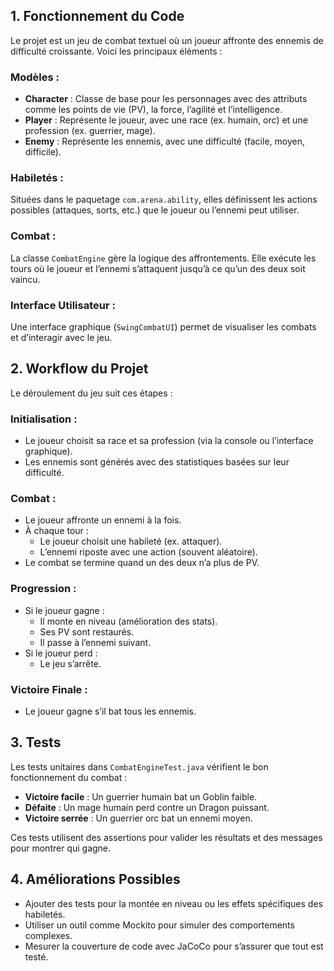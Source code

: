 ## 1. Fonctionnement du Code
Le projet est un jeu de combat textuel où un joueur affronte des ennemis de difficulté croissante. Voici les principaux éléments :

### Modèles :
- **Character** : Classe de base pour les personnages avec des attributs comme les points de vie (PV), la force, l’agilité et l’intelligence.
- **Player** : Représente le joueur, avec une race (ex. humain, orc) et une profession (ex. guerrier, mage).
- **Enemy** : Représente les ennemis, avec une difficulté (facile, moyen, difficile).

### Habiletés :
Situées dans le paquetage `com.arena.ability`, elles définissent les actions possibles (attaques, sorts, etc.) que le joueur ou l’ennemi peut utiliser.

### Combat :
La classe `CombatEngine` gère la logique des affrontements. Elle exécute les tours où le joueur et l’ennemi s’attaquent jusqu’à ce qu’un des deux soit vaincu.

### Interface Utilisateur :
Une interface graphique (`SwingCombatUI`) permet de visualiser les combats et d’interagir avec le jeu.

## 2. Workflow du Projet
Le déroulement du jeu suit ces étapes :

### Initialisation :
- Le joueur choisit sa race et sa profession (via la console ou l’interface graphique).
- Les ennemis sont générés avec des statistiques basées sur leur difficulté.

### Combat :
- Le joueur affronte un ennemi à la fois.
- À chaque tour :
  - Le joueur choisit une habileté (ex. attaquer).
  - L’ennemi riposte avec une action (souvent aléatoire).
- Le combat se termine quand un des deux n’a plus de PV.

### Progression :
- Si le joueur gagne :
  - Il monte en niveau (amélioration des stats).
  - Ses PV sont restaurés.
  - Il passe à l’ennemi suivant.
- Si le joueur perd :
  - Le jeu s’arrête.

### Victoire Finale :
- Le joueur gagne s’il bat tous les ennemis.

## 3. Tests
Les tests unitaires dans `CombatEngineTest.java` vérifient le bon fonctionnement du combat :

- **Victoire facile** : Un guerrier humain bat un Goblin faible.
- **Défaite** : Un mage humain perd contre un Dragon puissant.
- **Victoire serrée** : Un guerrier orc bat un ennemi moyen.

Ces tests utilisent des assertions pour valider les résultats et des messages pour montrer qui gagne.

## 4. Améliorations Possibles
- Ajouter des tests pour la montée en niveau ou les effets spécifiques des habiletés.
- Utiliser un outil comme Mockito pour simuler des comportements complexes.
- Mesurer la couverture de code avec JaCoCo pour s’assurer que tout est testé.
